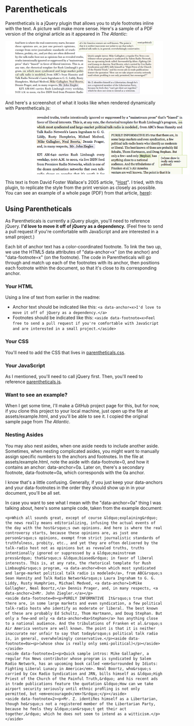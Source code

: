 # Parentheticals

Parentheticals is a jQuery plugin that allows you to style footnotes inline with the text. A picture will make more sense. Here's a sample of a PDF version of the original article as it appeared in *The Atlantic*:

![A view of color-coded inline asides. Green text in an anchor is visually linked to a green footnote, displayed on the side of the primary text.](https://github.com/charliepark/parentheticals/raw/master/assets/dfw-host-screenshot.png)

And here's a screenshot of what it looks like when rendered dynamically with Parentheticals.js:

<img src="https://github.com/charliepark/parentheticals/raw/master/assets/parentheticals_example.png" style="margin-left:85px" alt="Some of the same text as the earlier example, but rendered with the Parentheticals JavaScript library." />

This text is from David Foster Wallace's 2005 article, "[Host](http://www.theatlantic.com/magazine/archive/2005/04/host/3812/?single_page=true)". I tried, with this plugin, to replicate the style from the print version as closely as possible. You can see an example of a whole page (PDF) from that article, [here](https://github.com/charliepark/parentheticals/raw/master/assets/WallaceAtlanticPage5.pdf)):


## Using Parentheticals

As Parentheticals is currently a jQuery plugin, you'll need to reference jQuery. **I'd love to move it off of jQuery as a dependency.** (Feel free to send a pull request if you're comfortable with JavaScript and are interested in a small project.)

Each bit of anchor text has a color-coordinated footnote. To link the two up, we use the HTML5 data attributes of "data-anchor=x" (on the anchor) and "data-footnote=x" (on the footnote). The code in Parentheticals will go through and match up each of the footnotes with its anchor, then positions each footnote within the document, so that it's close to its corresponding anchor.

### Your HTML

Using a line of text from earlier in the readme:

* Anchor text should be indicated like this: `<a data-anchor=x>I'd love to move it off of jQuery as a dependency.</a>`
* Footnotes should be indicated like this: `<aside data-footnote=x>Feel free to send a pull request if you're comfortable with JavaScript and are interested in a small project.</aside>`


### Your CSS

You'll need to add the CSS that lives in [parentheticals.css](https://raw.github.com/charliepark/parentheticals/master/parentheticals.css).


### Your JavaScript

As I mentioned, you'll need to call jQuery first. Then, you'll need to reference [parentheticals.js](https://raw.github.com/charliepark/parentheticals/master/parentheticals.js).

### Want to see an example?

When I get some time, I'll make a GitHub project page for this, but for now, if you clone this project to your local machine, just open up the file at assets/example.html, and you'll be able to see it. I copied the original sample page from *The Atlantic*.

### Nesting Asides

You may also nest asides, when one aside needs to include another aside. Sometimes, when nesting complicated asides, you might want to manually assign specific numbers to the anchors and footnotes. In the file at assets/example.html, note the aside with data-footnote=0, and how it contains an anchor: data-anchor=0a. Later on, there's a secondary footnote, data-footnote=0a, which corresponds with the 0a anchor.

I know that's a little confusing. Generally, if you just keep your data-anchors and your data-footnotes in the order they should show up in in your document, you'll be all set.

In case you want to see what I mean with the "data-anchor=0a" thing I was talking about, here's some sample code, taken from the example document:

    <p>Which all sounds great, except of course &ldquo;explaining&rdquo; the news really means editorializing, infusing the actual events of the day with the host&rsquo;s own opinions. And here is where the real controversy starts, because these opinions are, as just one person&rsquo;s opinions, exempt from strict journalistic standards of truthfulness, probity, etc., and yet they are often delivered by the talk-radio host not as opinions but as revealed truths, truths intentionally ignored or suppressed by a &ldquo;mainstream press&rdquo; that&rsquo;s &ldquo;biased&rdquo; in favor of liberal interests. This is, at any rate, the rhetorical template for Rush Limbaugh&rsquo;s program, <a data-anchor=0>on which most syndicated and large-market political talk radio is modeled</a>, from ABC&rsquo;s Sean Hannity and Talk Radio Network&rsquo;s Laura Ingraham to G. G. Liddy, Rusty Humphries, Michael Medved, <a data-anchor=1>Mike Gallagher, Neal Boortz,</a> Dennis Prager, and, in many respects, <a data-anchor=2>Mr. John Ziegler.</a></p>
    <aside data-footnote=0><p>PURELY INFORMATIVE  It&rsquo;s true that there are, in some large markets and even syndication, a few political talk-radio hosts who identify as moderate or liberal. The best known of these are probably Ed Schultz, Thom Hartmann, and Doug Stephan. But only a few—and only <a data-anchor=0a>Stephan</a> has anything close to a national audience. And the tribulations of Franken et al.&rsquo;s Air America venture are well known. The point is that it is neither inaccurate nor unfair to say that today&rsquo;s political talk radio is, in general, overwhelmingly conservative.</p><aside data-footnote=0a><p>(whose show is really only semi-political)</p></aside></aside>
    <aside data-footnote=1><p>Quick sample intros: Mike Gallagher, a regular Fox News contributor whose program is syndicated by Salem Radio Network, has an upcoming book called <em>Surrounded by Idiots: Fighting Liberal Lunacy in America</em>. Neal Boortz, who&rsquo;s carried by Cox Radio Syndication and JRN, bills himself as &ldquo;High Priest of the Church of the Painful Truth,&rdquo; and his recent ads in trade publications feature the quotation &ldquo;How can we take airport security seriously until ethnic proﬁling is not only permitted, but <em>encouraged</em>?&rdquo;</p></aside>
    <aside data-footnote=2><p>Mr. Z. identiﬁes himself as a Libertarian, though he&rsquo;s not a registered member of the Libertarian Party, because he feels they &ldquo;can&rsquo;t get their act together,&rdquo; which he does not seem to intend as a witticism.</p></aside>
    